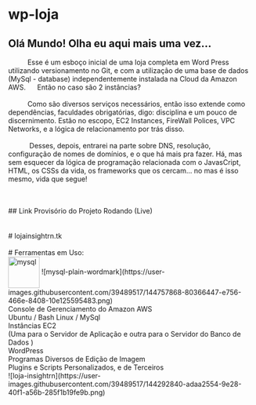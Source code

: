 # wp-loja
## Olá Mundo! Olha eu aqui mais uma vez...

</p><span style = font-family: 'Bebas Neue'; font-size:"4em"; color:"blue"; text-align: "right";>&nbsp&nbsp&nbsp&nbsp&nbsp&nbsp&nbsp&nbsp&nbsp&nbspEsse é um esboço inicial de uma loja completa em Word Press utilizando versionamento no Git, e com a utilização de uma base de dados (MySql - database) independentemente instalada na Cloud da Amazon AWS.&nbsp&nbsp&nbsp&nbsp&nbsp Então no caso são 2 instâncias? </br></br>&nbsp&nbsp&nbsp&nbsp&nbsp&nbsp&nbsp&nbsp&nbsp&nbspComo são diversos serviços necessários, então isso extende como dependências, faculdades obrigatórias, digo: disciplina e um pouco de discernimento. Estão no escopo, EC2 Instances, FireWall Polices, VPC Networks, e a lógica de relacionamento por trás disso.</br></br>&nbsp&nbsp&nbsp&nbsp&nbsp&nbsp&nbsp&nbsp&nbsp&nbsp Desses, depois, entrarei na parte sobre DNS, resolução, configuração de nomes de domínios, e o que há mais pra fazer. Há, mas sem esquecer da lógica de programação relacionada com o JavasCript, HTML, os CSSs da vida, os frameworks que os cercam... no mas é isso mesmo, vida que segue!</span></p></br>

<div style="display: inline_block"><br>
## Link Provisório do Projeto Rodando (Live)</br>
</br>
</br>
# lojainsightrn.tk
</br>
</br>
# Ferramentas em Uso: </br>

<img align="center" alt="mysql" height="64" width="64" src="https://user-images.githubusercontent.com/39489517/144757868-80366447-e756-466e-8408-10e125595483.png">
![mysql-plain-wordmark](https://user-images.githubusercontent.com/39489517/144757868-80366447-e756-466e-8408-10e125595483.png)

</br>
Console de Gerenciamento do Amazon AWS </br>
Ubuntu / Bash Linux / MySql </br>
Instâncias EC2 </br>
(Uma para o Servidor de Aplicação e outra para o Servidor do Banco de Dados ) </br>
WordPress </br>
Programas Diversos de Edição de Imagem </br>
Plugins e Scripts Personalizados, e de Terceiros </br>
</div>
![loja-insightrn](https://user-images.githubusercontent.com/39489517/144292840-adaa2554-9e28-40f1-a56b-285f1b19fe9b.png)



</br>







